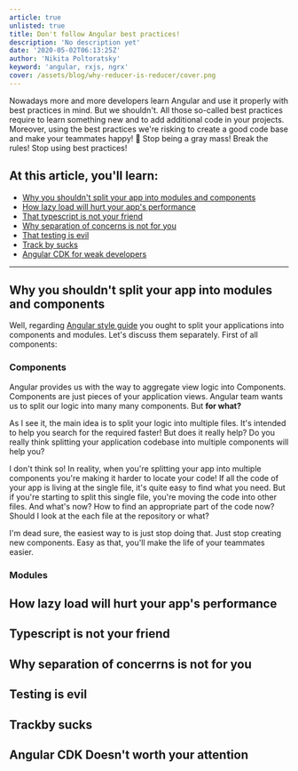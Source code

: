 ```yaml
---
article: true
unlisted: true
title: Don't follow Angular best practices!
description: 'No description yet'
date: '2020-05-02T06:13:25Z'
author: 'Nikita Poltoratsky'
keyword: 'angular, rxjs, ngrx'
cover: /assets/blog/why-reducer-is-reducer/cover.png
---
```


Nowadays more and more developers learn Angular and use it properly with best practices in mind.
But we shouldn't. All those so-called best practices require to learn something new and to add additional
code in your projects. Moreover, using the best practices we're risking to create a good code base and
make your teammates happy! 🌈 Stop being a gray mass! Break the rules! Stop using best practices!

## At this article, you'll learn:

- [Why you shouldn't split your app into modules and components]()
- [How lazy load will hurt your app's performance]()
- [That typescript is not your friend]()
- [Why separation of concerns is not for you]()
- [That testing is evil]()
- [Track by sucks]()
- [Angular CDK for weak developers]()

<hr>

## Why you shouldn't split your app into modules and components

Well, regarding [Angular style guide](https://angular.io/guide/styleguide#application-structure-and-ngmodules)
you ought to split your applications into components and modules. Let's discuss them separately. First of all components:

### Components

Angular provides us with the way to aggregate view logic into Components. Components are just pieces of your application views.
Angular team wants us to split our logic into many many components. But __for what?__

As I see it, the main idea is to split your logic into multiple files. It's intended to help you search for the required faster!
But does it really help? Do you really think splitting your application codebase into multiple components will help you?

I don't think so! In reality, when you're splitting your app into multiple components you're making it harder to locate your code!
If all the code of your app is living at the single file, it's quite easy to find what you need. But if you're starting to split
this single file, you're moving the code into other files. And what's now? How to find an appropriate part of the code now?
Should I look at the each file at the repository or what?

I'm dead sure, the easiest way to is just stop doing that. Just stop creating new components. Easy as that, you'll make the life
of your teammates easier.

### Modules

## How lazy load will hurt your app's performance

## Typescript is not your friend

## Why separation of concerrns is not for you

## Testing is evil

## Trackby sucks

## Angular CDK Doesn't worth your attention
